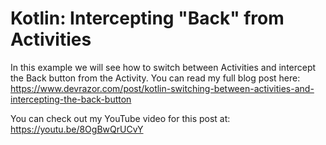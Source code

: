 # Kotlin: Intercepting "Back" from Activities
In this example we will see how to switch between Activities and intercept the Back button from the Activity.
You can read my full blog post here:
https://www.devrazor.com/post/kotlin-switching-between-activities-and-intercepting-the-back-button

You can check out my YouTube video for this post at: https://youtu.be/8OgBwQrUCvY


